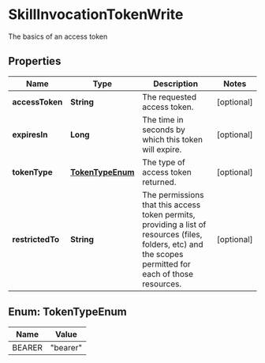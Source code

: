 

# SkillInvocationTokenWrite

The basics of an access token

## Properties

| Name | Type | Description | Notes |
|------------ | ------------- | ------------- | -------------|
|**accessToken** | **String** | The requested access token. |  [optional] |
|**expiresIn** | **Long** | The time in seconds by which this token will expire. |  [optional] |
|**tokenType** | [**TokenTypeEnum**](#TokenTypeEnum) | The type of access token returned. |  [optional] |
|**restrictedTo** | **String** | The permissions that this access token permits, providing a list of resources (files, folders, etc) and the scopes permitted for each of those resources. |  [optional] |



## Enum: TokenTypeEnum

| Name | Value |
|---- | -----|
| BEARER | &quot;bearer&quot; |



